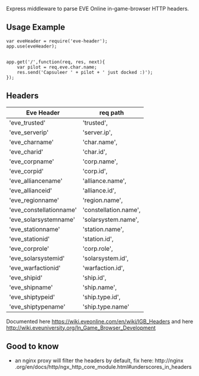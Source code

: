 
Express middleware to parse EVE Online in-game-browser HTTP headers.

## Usage Example

```
var eveHeader = require('eve-header');
app.use(eveHeader);


app.get('/',function(req, res, next){
    var pilot = req.eve.char.name;
    res.send('Capsuleer ' + pilot + ' just docked :)');
});
```

## Headers

| Eve Header | req path |
|-----|-----|
|'eve_trusted' | 'trusted',|
|'eve_serverip' | 'server.ip',|
|'eve_charname' | 'char.name',|
|'eve_charid' | 'char.id',|
|'eve_corpname' | 'corp.name',|
|'eve_corpid' | 'corp.id',|
|'eve_alliancename' | 'alliance.name',|
|'eve_allianceid' | 'alliance.id',|
|'eve_regionname' | 'region.name',|
|'eve_constellationname' | 'constellation.name',|
|'eve_solarsystemname' | 'solarsystem.name',|
|'eve_stationname' | 'station.name',|
|'eve_stationid' | 'station.id',|
|'eve_corprole' | 'corp.role',|
|'eve_solarsystemid' | 'solarsystem.id',|
|'eve_warfactionid' | 'warfaction.id',|
|'eve_shipid' | 'ship.id',|
|'eve_shipname' | 'ship.name',|
|'eve_shiptypeid' | 'ship.type.id',|
|'eve_shiptypename' | 'ship.type.name' |

Documented here https://wiki.eveonline.com/en/wiki/IGB_Headers and here http://wiki.eveuniversity.org/In_Game_Browser_Development

## Good to know
- an nginx proxy will filter the headers by default, fix here: http://nginx
.org/en/docs/http/ngx_http_core_module.html#underscores_in_headers
